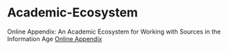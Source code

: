 # Academic-Ecosystem
Online Appendix: An Academic Ecosystem for Working with Sources in the Information Age
[Online Appendix](https://oba1.notion.site/Online-Appendix-5dcb00ea886741f2b1783337b41ff33b) 
